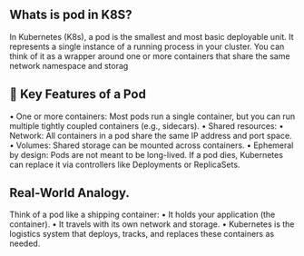 Whats is pod in K8S?
--------------------

In Kubernetes (K8s), a pod is the smallest and most basic deployable unit. It represents a single instance of a running process in your cluster. You can think of it as a wrapper around one or more containers that share the same network namespace and storag

🧩 Key Features of a Pod
-------------------------

• 	One or more containers: Most pods run a single container, but you can run multiple tightly coupled containers (e.g., sidecars).
• 	Shared resources:
• 	Network: All containers in a pod share the same IP address and port space.
• 	Volumes: Shared storage can be mounted across containers.
• 	Ephemeral by design: Pods are not meant to be long-lived. If a pod dies, Kubernetes can replace it via controllers like Deployments or ReplicaSets.

Real-World Analogy.
-------------------

Think of a pod like a shipping container:
• 	It holds your application (the container).
• 	It travels with its own network and storage.
• 	Kubernetes is the logistics system that deploys, tracks, and replaces these containers as needed.
